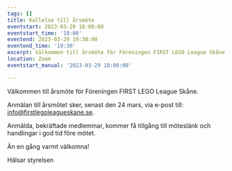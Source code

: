 ```yaml
---
tags: []
title: Kallelse till årsmöte
eventstart: 2023-03-29 18:00:00
eventstart_time: '18:00'
eventend: 2023-03-29 19:30:00
eventend_time: '19:30'
excerpt: Välkommen till årsmöte för Föreningen FIRST LEGO League Skåne.
location: Zoom
eventstart_manual: '2023-03-29 18:00:00'

---
```

Välkommen till årsmöte för Föreningen FIRST LEGO League Skåne.

Anmälan till årsmötet sker, senast den 24 mars, via e-post till: info@firstlegoleagueskane.se.

Anmälda, bekräftade medlemmar, kommer få tillgång till möteslänk och handlingar i god tid före mötet. 

Än en gång varmt välkomna!

Hälsar styrelsen